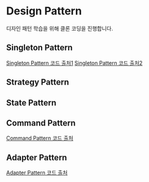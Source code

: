 # Design Pattern
디자인 패턴 학습을 위해 클론 코딩을 진행합니다. 

## Singleton Pattern
[Singleton Pattern 코드 출처1](https://limkydev.tistory.com/67)
[Singleton Pattern 코드 출처2](https://iskull-dev.tistory.com/40?category=904213)

## Strategy Pattern


## State Pattern


## Command Pattern
[Command Pattern 코드 출처](https://gmlwjd9405.github.io/2018/07/07/command-pattern.html)

## Adapter Pattern
[Adapter Pattern 코드 출처](https://kscory.com/dev/design-pattern/adapter)